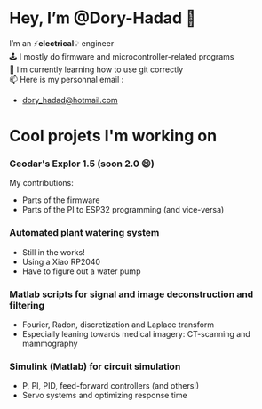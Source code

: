 # Hey, I’m @Dory-Hadad 👋
I’m an ⚡**electrical**💡 engineer  
🕹️ I mostly do firmware and microcontroller-related programs  
🌱 I’m currently learning how to use git correctly    
📫 Here is my personnal email :
- dory_hadad@hotmail.com

# Cool projets I'm working on

### Geodar's Explor 1.5 (soon 2.0 😄)  
My contributions:
- Parts of the firmware  
- Parts of the PI to ESP32 programming (and vice-versa)  
### Automated plant watering system
- Still in the works!
- Using a Xiao RP2040
- Have to figure out a water pump
### Matlab scripts for signal and image deconstruction and filtering
- Fourier, Radon, discretization and Laplace transform
- Especially leaning towards medical imagery: CT-scanning and mammography
### Simulink (Matlab) for circuit simulation
- P, PI, PID, feed-forward controllers (and others!) 
- Servo systems and optimizing response time
  
<!--
this is a comment
>
<!---
Dory-Hadad/Dory-Hadad is a ✨ special ✨ repository because its `README.md` (this file) appears on your GitHub profile.
You can click the Preview link to take a look at your changes.
--->
